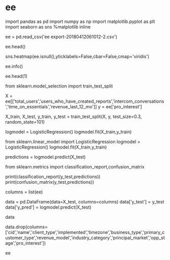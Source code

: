 # ee

import pandas as pd
import numpy as np
import matplotlib.pyplot as plt
import seaborn as sns
%matplotlib inline

ee = pd.read_csv('ee export-20180412061012-2.csv')

ee.head()

sns.heatmap(ee.isnull(),yticklabels=False,cbar=False,cmap='viridis')

ee.info()

ee.head(1)

from sklearn.model_selection import train_test_split

X = ee[['total_users','users_who_have_created_reports','intercom_conversations','time_on_essentials','revenue_last_12_mo']]
y = ee['pro_interest']

X_train, X_test, y_train, y_test = train_test_split(X, y, test_size=0.3, random_state=101)

logmodel = LogisticRegression()
logmodel.fit(X_train,y_train)

from sklearn.linear_model import LogisticRegression
logmodel = LogisticRegression()
logmodel.fit(X_train,y_train)

predictions = logmodel.predict(X_test)

from sklearn.metrics import classification_report,confusion_matrix

print(classification_report(y_test,predictions))
print(confusion_matrix(y_test,predictions))

columns = list(ee)

data = pd.DataFrame(data=X_test, columns=columns)
data['y_test'] = y_test
data['y_pred'] = logmodel.predict(X_test)

data

data.drop(columns=['cid','name','client_type','implemented','timezone','business_type','primary_customer_type','revenue_model','industry_category','principal_market','opp_stage','pro_interest'])

ee
